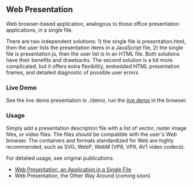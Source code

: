 ## Web Presentation

Web browser-based application, analogous to those office presentation applications, in a single file.

There are two independent solutions: 1) the single file is presentation.html, then the user lists the presentation items in a JavaScript file, 2) the single file is presentation.js, then the user list is in an HTML file. Both solutions have their benefits and drawbacks. The second solution is a bit more complicated, but it offers extra flexibility, embedded HTML presentation frames, and detailed diagnostic of possible user errors.
### Live Demo

See the live demo presentation in ./demo, run the [live demo](http://www.SAKryukov.org/software/GitHub.live/web-presentation/demo) in the browser.

### Usage

Simply add a presentation description file with a list of vector, raster image files, or video files. The files should be compatible with the user's Web browser. The containers and formats standardized for Web are highly recommended, such as SVG, WebP, WebM (VP8, VP9, AV1 video codecs).

For detailed usage, see original publications:
- [Web Presentation, an Application in a Single File](https://www.codeproject.com/Articles/5286790/Web-Presentation)
- Web Presentation, the Other Way Around (coming soon)
